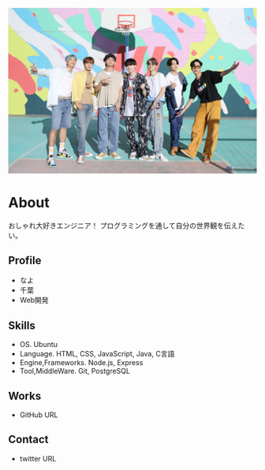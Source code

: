 ![BTS](IMG_9581.JPG)

# About
おしゃれ大好きエンジニア！
プログラミングを通して自分の世界観を伝えたい。

## Profile
- なよ
- 千葉
- Web開発

## Skills
- OS. Ubuntu
- Language. HTML,  CSS, JavaScript, Java, C言語
- Engine,Frameworks.  Node.js, Express
- Tool,MiddleWare.  Git, PostgreSQL

## Works
- GitHub URL

## Contact
- twitter URL
